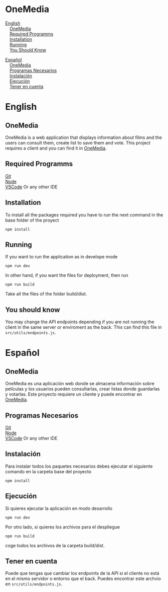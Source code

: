 # OneMedia

[English](#English)    
&emsp;[OneMedia](#OneMedia)  
&emsp;[Required Programms](#required-programms)  
&emsp;[Installation](#installation)  
&emsp;[Running](#running)  
&emsp;[You Should Know](#you-should-know)  

[Español](#Español)  
&emsp;[OneMedia](#OneMedia-1)  
&emsp;[Programas Necesarios](#programas-necesarios)  
&emsp;[Instalación](#instalación)   
&emsp;[Ejecución](#ejecución)    
&emsp;[Tener en cuenta](#tener-en-cuenta)  

# English

## OneMedia

OneMedia is a web application that displays information about films and the users can consult them, create list to save them and vote. This project requires a client and you can find it in [OneMedia](https://github.com/iDelTer/OneMediaBack).

## Required Programms

[Git](https://git-scm.com/downloads)  
[Node](https://nodejs.org/en)  
[VSCode](https://code.visualstudio.com/) Or any other IDE

## Installation

To install all the packages required you have to run the next command in the base folder of the proyect

```
npm install
```

## Running

If you want to run the application as in develope mode

```
npm run dev
```

In other hand, if you want the files for deployment, then run

```
npm run build
```

Take all the files of the folder build/dist.

## You should know
You may change the API endpoints depending if you are not running the client in the same server or enviroment as the back. This can find this file in `src/utils/endpoints.js`.

# Español

## OneMedia

OneMedia es una aplicación web donde se almacena información sobre películas y los usuarios pueden consultarlas, crear listas donde guardarlas y votarlas. Este proyecto requiere un cliente y puede encontrar en [OneMedia](https://github.com/iDelTer/OneMediaBack).

## Programas Necesarios

[Git](https://git-scm.com/downloads)  
[Node](https://nodejs.org/en)  
[VSCode](https://code.visualstudio.com/) Or any other IDE

## Instalación

Para instalar todos los paquetes necesarios debes ejecutar el siguiente comando en la carpeta base del proyecto

```
npm install
```

## Ejecución

Si quieres ejecutar la aplicación en modo desarrollo

```
npm run dev
```

Por otro lado, si quieres los archivos para el despliegue

```
npm run build
```

coge todos los archivos de la carpeta build/dist.

## Tener en cuenta
Puede que tengas que cambiar los endpoints de la API si el cliente no está en el mismo servidor o entorno que el back. Puedes encontrar este archvio en `src/utils/endpoints.js`.
